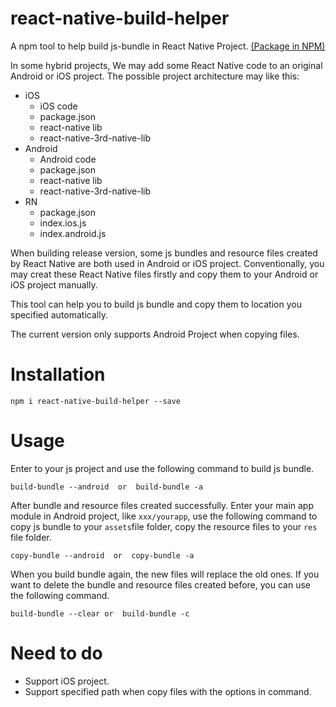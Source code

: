 # react-native-build-helper
A npm tool to help build js-bundle in React Native Project. [(Package in NPM)](https://www.npmjs.com/package/react-native-build-helper)

In some hybrid projects, We may add some React Native code to an original Android or iOS project. The possible project architecture may like this:

- iOS
    - iOS code
    - package.json
    - react-native lib
    - react-native-3rd-native-lib
- Android
    - Android code
    - package.json
    - react-native lib
    - react-native-3rd-native-lib
- RN
    - package.json
    - index.ios.js
    - index.android.js

When building release version, some js bundles and resource files created by React Native are both used in Android or iOS project.
Conventionally, you may creat these React Native files firstly and copy them to your Android or iOS project manually.

This tool can help you to build js bundle and copy them to location you specified automatically. 

The current version only supports Android Project when copying files.

# Installation
```
npm i react-native-build-helper --save
```

# Usage
Enter to your js project and use the following command to build js bundle.

```
build-bundle --android  or  build-bundle -a
```

After bundle and resource files created successfully. Enter your main app module in Android project, like `xxx/yourapp`, 
use the following command to copy js bundle to your `assets`file folder, copy the resource files to your `res` file folder.

```
copy-bundle --android  or  copy-bundle -a
```

When you build bundle again, the new files will replace the old ones. If you want to delete the bundle and resource files  created before, you can use the following command.

```
build-bundle --clear or  build-bundle -c
```

# Need to do
- Support iOS project.
- Support specified path when copy files with the options in command.
